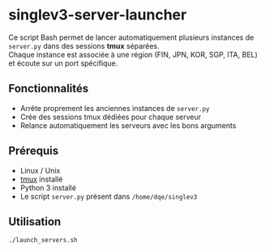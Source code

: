 

# singlev3-server-launcher

Ce script Bash permet de lancer automatiquement plusieurs instances de `server.py` dans des sessions **tmux** séparées.  
Chaque instance est associée à une région (FIN, JPN, KOR, SGP, ITA, BEL) et écoute sur un port spécifique.  

## Fonctionnalités
- Arrête proprement les anciennes instances de `server.py`
- Crée des sessions tmux dédiées pour chaque serveur
- Relance automatiquement les serveurs avec les bons arguments

## Prérequis
- Linux / Unix
- [tmux](https://github.com/tmux/tmux/wiki) installé
- Python 3 installé
- Le script `server.py` présent dans `/home/dqe/singlev3`

## Utilisation
```bash
./launch_servers.sh
